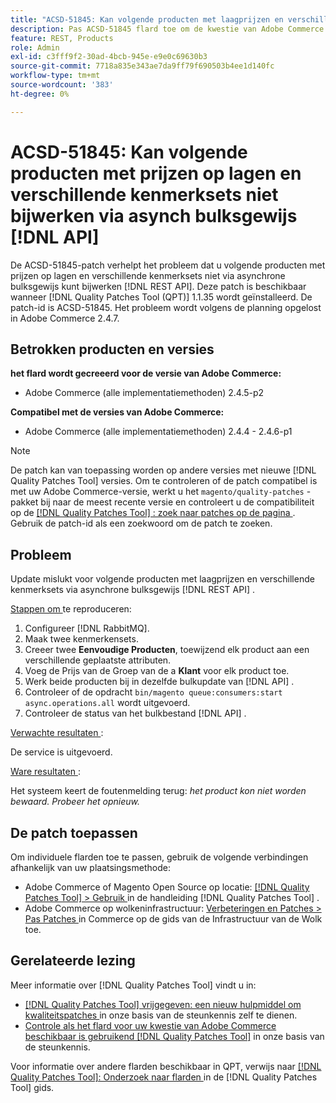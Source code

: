 ```yaml
---
title: "ACSD-51845: Kan volgende producten met laagprijzen en verschillende kenmerksets niet bijwerken via asynch bulk  [!DNL API]"
description: Pas ACSD-51845 flard toe om de kwestie van Adobe Commerce te bevestigen waar u geen verdere producten met laagprijzen en verschillende attributenreeksen via asynchrone bulk  [!DNL REST API] kunt bijwerken.
feature: REST, Products
role: Admin
exl-id: c3fff9f2-30ad-4bcb-945e-e9e0c69630b3
source-git-commit: 7718a835e343ae7da9ff79f690503b4ee1d140fc
workflow-type: tm+mt
source-wordcount: '383'
ht-degree: 0%

---
```


# ACSD-51845: Kan volgende producten met prijzen op lagen en verschillende kenmerksets niet bijwerken via asynch bulksgewijs [!DNL API]

De ACSD-51845-patch verhelpt het probleem dat u volgende producten met prijzen op lagen en verschillende kenmerksets niet via asynchrone bulksgewijs kunt bijwerken [!DNL REST API]. Deze patch is beschikbaar wanneer [!DNL Quality Patches Tool (QPT)] 1.1.35 wordt geïnstalleerd. De patch-id is ACSD-51845. Het probleem wordt volgens de planning opgelost in Adobe Commerce 2.4.7.

## Betrokken producten en versies

**het flard wordt gecreeerd voor de versie van Adobe Commerce:**

* Adobe Commerce (alle implementatiemethoden) 2.4.5-p2

**Compatibel met de versies van Adobe Commerce:**

* Adobe Commerce (alle implementatiemethoden) 2.4.4 - 2.4.6-p1

>[!NOTE]
>
>De patch kan van toepassing worden op andere versies met nieuwe [!DNL Quality Patches Tool] versies. Om te controleren of de patch compatibel is met uw Adobe Commerce-versie, werkt u het `magento/quality-patches` -pakket bij naar de meest recente versie en controleert u de compatibiliteit op de [[!DNL Quality Patches Tool] : zoek naar patches op de pagina ](https://experienceleague.adobe.com/tools/commerce-quality-patches/index.html) . Gebruik de patch-id als een zoekwoord om de patch te zoeken.

## Probleem

Update mislukt voor volgende producten met laagprijzen en verschillende kenmerksets via asynchrone bulksgewijs [!DNL REST API] .

<u> Stappen om </u> te reproduceren:

1. Configureer [!DNL RabbitMQ].
1. Maak twee kenmerkensets.
1. Creeer twee **Eenvoudige Producten**, toewijzend elk product aan een verschillende geplaatste attributen.
1. Voeg de Prijs van de Groep van de a **Klant** voor elk product toe.
1. Werk beide producten bij in dezelfde bulkupdate van [!DNL API] .
1. Controleer of de opdracht `bin/magento queue:consumers:start async.operations.all` wordt uitgevoerd.
1. Controleer de status van het bulkbestand [!DNL API] .

<u> Verwachte resultaten </u>:

De service is uitgevoerd.

<u> Ware resultaten </u>:

Het systeem keert de foutenmelding terug: *het product kon niet worden bewaard. Probeer het opnieuw.*

## De patch toepassen

Om individuele flarden toe te passen, gebruik de volgende verbindingen afhankelijk van uw plaatsingsmethode:

* Adobe Commerce of Magento Open Source op locatie: [[!DNL Quality Patches Tool]  > Gebruik ](https://experienceleague.adobe.com/docs/commerce-operations/tools/quality-patches-tool/usage.html) in de handleiding [!DNL Quality Patches Tool] .
* Adobe Commerce op wolkeninfrastructuur: [ Verbeteringen en Patches > Pas Patches ](https://experienceleague.adobe.com/docs/commerce-cloud-service/user-guide/develop/upgrade/apply-patches.html) in Commerce op de gids van de Infrastructuur van de Wolk toe.

## Gerelateerde lezing

Meer informatie over [!DNL Quality Patches Tool] vindt u in:

* [[!DNL Quality Patches Tool]  vrijgegeven: een nieuw hulpmiddel om kwaliteitspatches ](/help/announcements/adobe-commerce-announcements/magento-quality-patches-released-new-tool-to-self-serve-quality-patches.md) in onze basis van de steunkennis zelf te dienen.
* [ Controle als het flard voor uw kwestie van Adobe Commerce beschikbaar is gebruikend  [!DNL Quality Patches Tool]](/help/support-tools/patches-available-in-qpt-tool/check-patch-for-magento-issue-with-magento-quality-patches.md) in onze basis van de steunkennis.

Voor informatie over andere flarden beschikbaar in QPT, verwijs naar [[!DNL Quality Patches Tool]: Onderzoek naar flarden ](https://experienceleague.adobe.com/tools/commerce-quality-patches/index.html) in de [!DNL Quality Patches Tool] gids.
